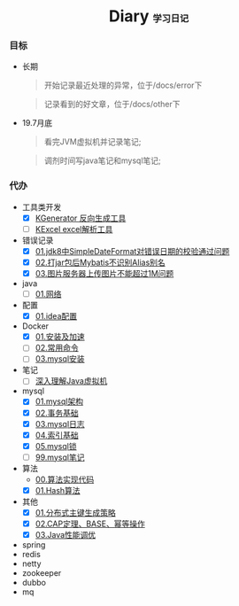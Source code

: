 <h1 align="center">Diary <small><small><small>学习日记</small></small></small></h1>

### 目标
- 长期
    > 开始记录最近处理的异常，位于/docs/error下
    
    > 记录看到的好文章，位于/docs/other下
    
- 19.7月底
    > 看完JVM虚拟机并记录笔记;
    
    > 调剂时间写java笔记和mysql笔记;

### 代办
- 工具类开发
    - [x] [KGenerator 反向生成工具](https://github.com/KermitSun/KGenerator)
    - [ ] [KExcel excel解析工具](https://github.com/KermitSun/KExcel)
- 错误记录
    - [x] [01.jdk8中SimpleDateFormat对错误日期的校验通过问题](docs/error/01.SimpleDateFormat.md)
    - [x] [02.打jar包后Mybatis不识别Alias别名](docs/error/02.打jar包后Mybatis不识别Alias别名.md)
    - [x] [03.图片服务器上传图片不能超过1M问题](docs/error/03.图片服务器上传图片不能超过1M问题.md)
- java
    - [ ] [01.网络](docs/java/01.网络.md)
- 配置
    - [X] [01.idea配置](docs/config/01.idea配置.md)
- Docker
    - [x] [01.安装及加速](docs/docker/01.安装及加速.md)
    - [ ] [02.常用命令](docs/docker/02.常用命令.md)
    - [ ] [03.mysql安装](docs/docker/03.mysql安装.md)
- 笔记
    - [ ] [深入理解Java虚拟机](docs/notes/深入理解JVM虚拟机/00.catalog.md)
- mysql
    - [x] [01.mysql架构](docs/mysql/01.mysql架构.md)
    - [x] [02.事务基础](docs/mysql/02.事务基础.md)
    - [x] [03.mysql日志](docs/mysql/03.mysql日志.md)
    - [x] [04.索引基础](docs/mysql/04.索引基础.md)
    - [x] [05.mysql锁](docs/mysql/05.mysql锁.md)
    - [ ] [99.mysql笔记](docs/mysql/99.mysql笔记.md)
- 算法
    - [00.算法实现代码](docs/algorithm/00.算法代码代码.md)
    - [x] [01.Hash算法](docs/algorithm/01.Hash算法.md)  
- 其他
    - [x] [01.分布式主键生成策略](docs/other/01.分布式主键生成策略.md)
    - [x] [02.CAP定理、BASE、幂等操作](docs/other/02.CAP定理、BASE、幂等操作.md)
    - [x] [03.Java性能调优](docs/other/03.Java性能调优.md)
- spring
- redis
- netty
- zookeeper
- dubbo
- mq
